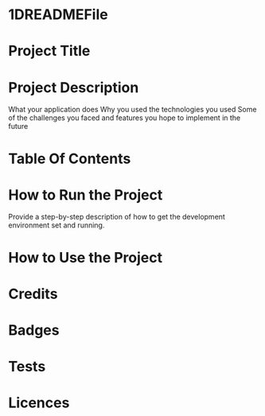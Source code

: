 # 1DREADMEFile

# Project Title

# Project Description

What your application does
Why you used the technologies you used
Some of the challenges you faced and features you hope to implement in the future

# Table Of Contents

# How to Run the Project

Provide a step-by-step description of how to get the development environment set and running.

# How to Use the Project

# Credits



# Badges

# Tests

# Licences 









